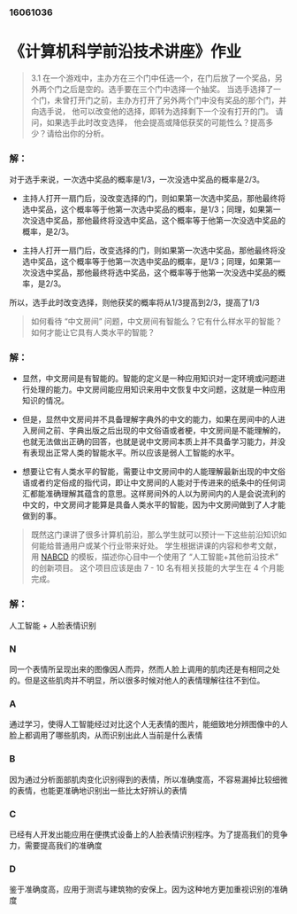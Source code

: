 ### 16061036

# 《计算机科学前沿技术讲座》作业

>3.1 在一个游戏中，主办方在三个门中任选一个，在门后放了一个奖品，另外两个门之后是空的。选手要在三个门中选择一个抽奖。 当选手选择了一个门，未曾打开门之前，主办方打开了另外两个门中没有奖品的那个门，并向选手说， 他可以改变他的选择，即转为选择剩下一个没有打开的门。 请问，如果选手此时改变选择， 他会提高或降低获奖的可能性么？提高多少？请给出你的分析。
### 解：  
对于选手来说，一次选中奖品的概率是1/3，一次没选中奖品的概率是2/3。

- 主持人打开一扇门后，没改变选择的门，则如果第一次选中奖品，那他最终将选中奖品，这个概率等于他第一次选中奖品的概率，是1/3；同理，如果第一次没选中奖品，那他最终将没选中奖品，这个概率等于他第一次没选中奖品的概率，是2/3。

- 主持人打开一扇门后，改变选择的门，则如果第一次选中奖品，那他最终将没选中奖品，这个概率等于他第一次选中奖品的概率，是1/3；同理，如果第一次没选中奖品，那他最终将选中奖品，这个概率等于他第一次没选中奖品的概率，是2/3。

所以，选手此时改变选择，则他获奖的概率将从1/3提高到2/3，提高了1/3

> 如何看待 “中文房间” 问题，中文房间有智能么？它有什么样水平的智能？如何才能让它具有人类水平的智能？
### 解：​	

- 显然，中文房间是有智能的。智能的定义是一种应用知识对一定环境或问题进行处理的能力。中文房间能应用知识来用中文恢复中文问题，这就是一种应用知识的情况。

- 但是，显然中文房间并不具备理解字典外的中文的能力，如果在房间中的人进入房间之前、字典出版之后出现的中文俗语或者梗，中文房间是不能理解的，也就无法做出正确的回答，也就是说中文房间本质上并不具备学习能力，并没有表现出正常人类的智能水平。所以应该是弱人工智能的水平。

- 想要让它有人类水平的智能，需要让中文房间中的人能理解最新出现的中文俗语或者约定俗成的指代词，即让中文房间的人能对于传进来的纸条中的任何词汇都能准确理解其蕴含的意思。这样房间外的人以为房间内的人是会说流利的中文的，中文房间才能算是具备人类水平的智能，因为中文房间做到了人才能做到的事。

> 既然这门课讲了很多计算机前沿，那么学生就可以预计一下这些前沿知识如何能给普通用户或某个行业带来好处。 学生根据讲课的内容和参考文献，用 [NABCD](https://www.cnblogs.com/xinz/archive/2010/12/01/1893323.html) 的模板，描述你心目中一个使用了 “人工智能+其他前沿技术” 的创新项目。 这个项目应该是由 7 - 10 名有相关技能的大学生在 4 个月能完成。
### 解：

人工智能 + 人脸表情识别
### N
同一个表情所呈现出来的图像因人而异，然而人脸上调用的肌肉还是有相同之处的。但是这些肌肉并不明显，所以很多时候对他人的表情理解往往不到位。

### A
通过学习，使得人工智能经过对比这个人无表情的图片，能细致地分辨图像中的人脸上都调用了哪些肌肉，从而识别出此人当前是什么表情

### B
因为通过分析面部肌肉变化识别得到的表情，所以准确度高，不容易漏掉比较细微的表情，也能更准确地识别出一些比太好辨认的表情

### C
已经有人开发出能应用在便携式设备上的人脸表情识别程序。为了提高我们的竞争力，需要提高我们的准确度

### D
鉴于准确度高，应用于测谎与建筑物的安保上。因为这种地方更加重视识别的准确度